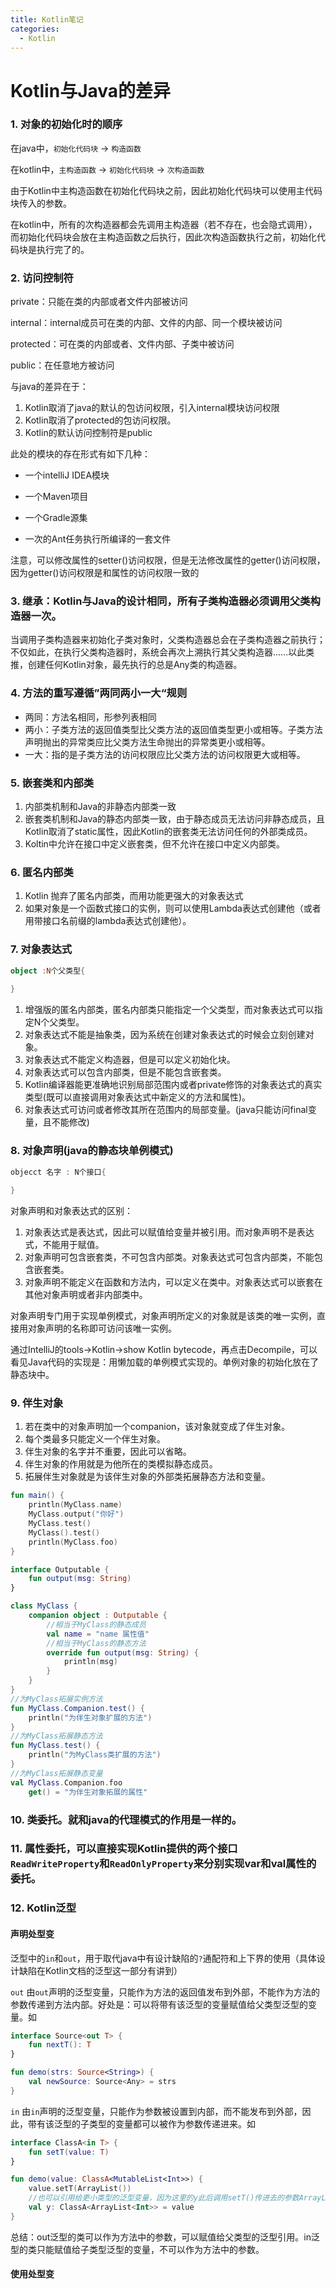 ```yaml
---
title: Kotlin笔记
categories:
  - Kotlin
---
```


# Kotlin与Java的差异

### 1. 对象的初始化时的顺序

   在java中，`初始化代码块` -> `构造函数`

   在kotlin中，`主构造函数` -> `初始化代码块` -> `次构造函数`

   由于Kotlin中主构造函数在初始化代码块之前，因此初始化代码块可以使用主代码块传入的参数。

   在kotlin中，所有的次构造器都会先调用主构造器（若不存在，也会隐式调用），而初始化代码块会放在主构造函数之后执行，因此次构造函数执行之前，初始化代码块是执行完了的。

### 2. 访问控制符

   private：只能在类的内部或者文件内部被访问

   internal：internal成员可在类的内部、文件的内部、同一个模块被访问

   protected：可在类的内部或者、文件内部、子类中被访问

   public：在任意地方被访问

   与java的差异在于：

   1. Kotlin取消了java的默认的包访问权限，引入internal模块访问权限
   2. Kotlin取消了protected的包访问权限。
   3. Kotlin的默认访问控制符是public

   此处的模块的存在形式有如下几种：

   * 一个intelliJ IDEA模块

   * 一个Maven项目

   * 一个Gradle源集

   * 一次<kotlinc>的Ant任务执行所编译的一套文件

   

   注意，可以修改属性的setter()访问权限，但是无法修改属性的getter()访问权限，因为getter()访问权限是和属性的访问权限一致的

### 3. 继承：Kotlin与Java的设计相同，所有子类构造器必须调用父类构造器一次。

   当调用子类构造器来初始化子类对象时，父类构造器总会在子类构造器之前执行；不仅如此，在执行父类构造器时，系统会再次上溯执行其父类构造器......以此类推，创建任何Kotlin对象，最先执行的总是Any类的构造器。

### 4. 方法的重写遵循”两同两小一大“规则

   * 两同：方法名相同，形参列表相同
   * 两小：子类方法的返回值类型比父类方法的返回值类型更小或相等。子类方法声明抛出的异常类应比父类方法生命抛出的异常类更小或相等。
   * 一大：指的是子类方法的访问权限应比父类方法的访问权限更大或相等。

### 5. 嵌套类和内部类

   1. 内部类机制和Java的非静态内部类一致
   2. 嵌套类机制和Java的静态内部类一致，由于静态成员无法访问非静态成员，且Kotlin取消了static属性，因此Kotlin的嵌套类无法访问任何的外部类成员。
   3. Koltin中允许在接口中定义嵌套类，但不允许在接口中定义内部类。

### 6. 匿名内部类

   1. Kotlin 抛弃了匿名内部类，而用功能更强大的对象表达式
   2. 如果对象是一个函数式接口的实例，则可以使用Lambda表达式创建他（或者用带接口名前缀的lambda表达式创建他）。

### 7. 对象表达式

   ``` kotlin
   object :N个父类型{
       
   }
   ```

   1. 增强版的匿名内部类，匿名内部类只能指定一个父类型，而对象表达式可以指定N个父类型。
   2. 对象表达式不能是抽象类，因为系统在创建对象表达式的时候会立刻创建对象。
   3. 对象表达式不能定义构造器，但是可以定义初始化块。
   4. 对象表达式可以包含内部类，但是不能包含嵌套类。
   5. Kotlin编译器能更准确地识别局部范围内或者private修饰的对象表达式的真实类型(既可以直接调用对象表达式中新定义的方法和属性)。
   6. 对象表达式可访问或者修改其所在范围内的局部变量。(java只能访问final变量，且不能修改)

### 8. 对象声明(java的静态块单例模式)

   ``` kotlin
   objecct 名字 : N个接口{
       
   }
   ```

   对象声明和对象表达式的区别：

   1. 对象表达式是表达式，因此可以赋值给变量并被引用。而对象声明不是表达式，不能用于赋值。
   2. 对象声明可包含嵌套类，不可包含内部类。对象表达式可包含内部类，不能包含嵌套类。
   3. 对象声明不能定义在函数和方法内，可以定义在类中。对象表达式可以嵌套在其他对象声明或者非内部类中。 

   对象声明专门用于实现单例模式，对象声明所定义的对象就是该类的唯一实例，直接用对象声明的名称即可访问该唯一实例。

   通过IntelliJ的tools->Kotlin->show Kotlin bytecode，再点击Decompile，可以看见Java代码的实现是：用懒加载的单例模式实现的。单例对象的初始化放在了静态块中。

### 9. 伴生对象
   1. 若在类中的对象声明加一个companion，该对象就变成了伴生对象。
   2. 每个类最多只能定义一个伴生对象。
   3. 伴生对象的名字并不重要，因此可以省略。
   4. 伴生对象的作用就是为他所在的类模拟静态成员。
   5. 拓展伴生对象就是为该伴生对象的外部类拓展静态方法和变量。

   ``` kotlin
   fun main() {
       println(MyClass.name)
       MyClass.output("你好")
       MyClass.test()
       MyClass().test()
       println(MyClass.foo)
   }
   
   interface Outputable {
       fun output(msg: String)
   }
   
   class MyClass {
       companion object : Outputable {
           //相当于MyClass的静态成员
           val name = "name 属性值"
           //相当于MyClass的静态方法
           override fun output(msg: String) {
               println(msg)
           }
       }
   }
   //为MyClass拓展实例方法
   fun MyClass.Companion.test() {
       println("为伴生对象扩展的方法")
   }
   //为MyClass拓展静态方法
   fun MyClass.test() {
       println("为MyClass类扩展的方法")
   }
   //为MyClass拓展静态变量
   val MyClass.Companion.foo
       get() = "为伴生对象拓展的属性"
   ```

### 10. 类委托。就和java的代理模式的作用是一样的。

### 11. 属性委托，可以直接实现Kotlin提供的两个接口`ReadWriteProperty`和`ReadOnlyProperty`来分别实现var和val属性的委托。

### 12. Kotlin泛型

#### 声明处型变

泛型中的`in`和`out`，用于取代java中有设计缺陷的`?`通配符和上下界的使用（具体设计缺陷在Kotlin文档的泛型这一部分有讲到）

`out`	由`out`声明的泛型变量，只能作为方法的返回值发布到外部，不能作为方法的参数传递到方法内部。好处是：可以将带有该泛型的变量赋值给父类型泛型的变量。如

``` kotlin
interface Source<out T> {
    fun nextT(): T
}

fun demo(strs: Source<String>) {
    val newSource: Source<Any> = strs
}
```

`in`		由`in`声明的泛型变量，只能作为参数被设置到内部，而不能发布到外部，因此，带有该泛型的子类型的变量都可以被作为参数传递进来。如

``` kotlin
interface ClassA<in T> {
    fun setT(value: T)
}

fun demo(value: ClassA<MutableList<Int>>) {
    value.setT(ArrayList())
	//也可以引用给更小类型的泛型变量，因为这里的y此后调用setT()传进去的参数ArrayList比MutableList类型更小
    val y: ClassA<ArrayList<Int>> = value
}
```

总结：out泛型的类可以作为方法中的参数，可以赋值给父类型的泛型引用。in泛型的类只能赋值给子类型泛型的变量，不可以作为方法中的参数。

#### 使用处型变





​    
                                                                                                                                                                                                                                                                                                                                                                                                                                                                                                                                                                                                                                                                                                                                                                                                                                                                                                                                                                                                                                                                                                                                                                                                                                                                                                                                                                                                                                                                                                                                                                                                                                                                                                                                                                                                                                                                                                                                                                                                                                                                                                                                                                                                                                                                                                                                                                                                                                                                                                                                                                                                                                                                                                                                                                                                                                                                                            